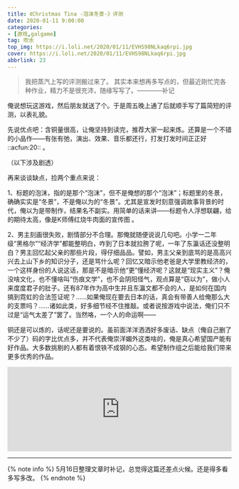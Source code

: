 ```yaml
---
title: 《Christmas Tina -泡沫冬景-》评测
date: 2020-01-11 9:00:00
categories:
- [游戏,galgame]
tag: 吹水
top_img: https://i.loli.net/2020/01/11/EVHS98NLkaq6rpi.jpg
cover: https://i.loli.net/2020/01/11/EVHS98NLkaq6rpi.jpg
abbrlink: 23
---
```

>我把蒸汽上写的评测搬过来了。 其实本来想再多写点的，但最近刚忙完各种作业，精力不是很充沛，随缘写写了。————补记

俺说想玩这游戏，然后朋友就送了个。于是周五晚上通了后就顺手写了篇简短的评测，以表礼貌。


<!--more-->


先说优点吧：含铜量很高，让俺坚持到读完，推荐大家一起来炼。还算是一个不错的小品作——有张有弛，演出、效果、音乐都还行，打发打发时间正正好 ::acfun:20:: 。



（以下涉及剧透）


再来谈谈缺点，捡两个重点来说：


1、标题的泡沫，指的是那个“泡沫”，但不是俺想的那个“泡沫”；标题里的冬景，确确实实是“冬景”，不是俺以为的“冬景”。尤其是宣发时刻意强调故事背景的时代，俺以为是带制作，结果名不副实。用简单的话来讲——标题令人浮想联翩，给的期待太高，像是K师傅红烧牛肉面的宣传图 。


2、男主刻画很失败，剧情部分不合理。那俺就随便说说几句吧。小学一二年级“黑格尔”“经济学”都能整明白，咋到了日本就拉胯了呢，一年了东瀛话还没整明白？男主回忆起父亲的那些片段，得仔细品品。譬如，男主父亲到底骂的是高高兴兴去上山下乡的知识分子，还是骂什么呢？回忆又暗示他老爸是大学里教经济的，一个这样身份的人说这话，那是不是暗示他“更”懂经济呢？这就是“现实主义”？俺没啥文化，也不懂啥叫“伤痕文学”，也不会阴阳怪气，观点算是“窃以为”，做小人来度度君子的肚子。还有87年作为高中生并且东瀛文都不会的人，是如何在国内搞到霓虹的合法签证呢？......如果俺现在要去日本的话，真会有带善人给俺那么大的支票吗？......诸如此类，好多细节经不住推敲。或者说按游戏中说法，俺们只不过是“运气太差了”罢了。当然咯，一个人的命运啊——




铜还是可以炼的，话呢还是要说的。虽前面洋洋洒洒好多废话、缺点（俺自己删了不少了）码的字比优点多，并不代表俺崇洋媚外这类啥的，俺是真心希望国产能有好作品。大多数挑剔的人都有着恨铁不成钢的心态。希望制作组之后能给我们带来更多优秀的作品。
<iframe title="Steam store widget" class="store-widget" data-src="https://store.steampowered.com/widget/1049100/" width="100%" height="190"  style= "border:0;overflow: hidden;background-color: transparent;" src="https://store.steampowered.com/widget/1049100/"></iframe>


----------
{% note info %}
5月16日整理文章时补记，总觉得这篇还差点火候。还是得多看多写多改。
{% endnote %}